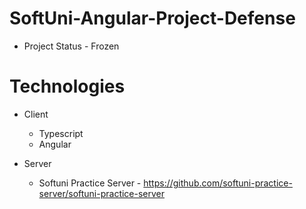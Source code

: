 # SoftUni-Angular-Project-Defense

- Project Status - Frozen

# Technologies

* Client 
    * Typescript
    * Angular

* Server
    * Softuni Practice Server - https://github.com/softuni-practice-server/softuni-practice-server


